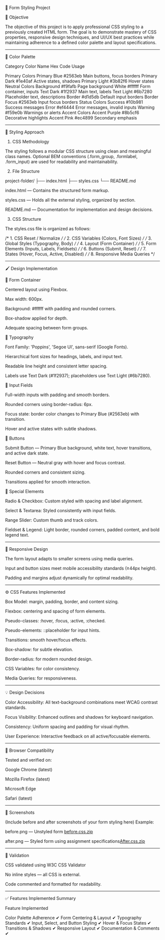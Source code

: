 🧾 Form Styling Project

🎯 Objective

The objective of this project is to apply professional CSS styling to a previously created HTML form. The goal is to demonstrate mastery of CSS properties, responsive design techniques, and UI/UX best practices while maintaining adherence to a defined color palette and layout specifications.


---

🎨 Color Palette

Category	Color Name	Hex Code	Usage

Primary Colors	Primary Blue	#2563eb	Main buttons, focus borders
	Primary Dark	#1e40af	Active states, shadows
	Primary Light	#3b82f6	Hover states
Neutral Colors	Background	#f9fafb	Page background
	White	#ffffff	Form container, inputs
	Text Dark	#1f2937	Main text, labels
	Text Light	#6b7280	Placeholder text, descriptions
	Border	#d1d5db	Default input borders
	Border Focus	#2563eb	Input focus borders
Status Colors	Success	#10b981	Success messages
	Error	#ef4444	Error messages, invalid inputs
	Warning	#f59e0b	Warnings or alerts
Accent Colors	Accent Purple	#8b5cf6	Decorative highlights
	Accent Pink	#ec4899	Secondary emphasis



---

🧩 Styling Approach

1. CSS Methodology

The styling follows a modular CSS structure using clean and meaningful class names.
Optional BEM conventions (.form_group, .formlabel, .form_input) are used for readability and maintainability.

2. File Structure

project-folder/
├── index.html
├── styles.css
└── README.md

index.html — Contains the structured form markup.

styles.css — Holds all the external styling, organized by section.

README.md — Documentation for implementation and design decisions.


3. CSS Structure

The styles.css file is organized as follows:

/* 1. CSS Reset / Normalize */
/* 2. CSS Variables (Colors, Font Sizes) */
/* 3. Global Styles (Typography, Body) */
/* 4. Layout (Form Container) */
/* 5. Form Elements (Inputs, Labels, Fieldsets) */
/* 6. Buttons (Submit, Reset) */
/* 7. States (Hover, Focus, Active, Disabled) */
/* 8. Responsive Media Queries */


---

🖌 Design Implementation

🔹 Form Container

Centered layout using Flexbox.

Max width: 600px.

Background: #ffffff with padding and rounded corners.

Box-shadow applied for depth.

Adequate spacing between form groups.


🔹 Typography

Font Family: 'Poppins', 'Segoe UI', sans-serif (Google Fonts).

Hierarchical font sizes for headings, labels, and input text.

Readable line height and consistent letter spacing.

Labels use Text Dark (#1f2937); placeholders use Text Light (#6b7280).


🔹 Input Fields

Full-width inputs with padding and smooth borders.

Rounded corners using border-radius: 6px.

Focus state: border color changes to Primary Blue (#2563eb) with transition.

Hover and active states with subtle shadows.


🔹 Buttons

Submit Button — Primary Blue background, white text, hover transitions, and active dark state.

Reset Button — Neutral gray with hover and focus contrast.

Rounded corners and consistent sizing.

Transitions applied for smooth interaction.


🔹 Special Elements

Radio & Checkbox: Custom styled with spacing and label alignment.

Select & Textarea: Styled consistently with input fields.

Range Slider: Custom thumb and track colors.

Fieldset & Legend: Light border, rounded corners, padded content, and bold legend text.



---

📱 Responsive Design

The form layout adapts to smaller screens using media queries.

Input and button sizes meet mobile accessibility standards (≥44px height).

Padding and margins adjust dynamically for optimal readability.



---

⚙ CSS Features Implemented

Box Model: margin, padding, border, and content sizing.

Flexbox: centering and spacing of form elements.

Pseudo-classes: :hover, :focus, :active, :checked.

Pseudo-elements: ::placeholder for input hints.

Transitions: smooth hover/focus effects.

Box-shadow: for subtle elevation.

Border-radius: for modern rounded design.

CSS Variables: for color consistency.

Media Queries: for responsiveness.



---

💡 Design Decisions

Color Accessibility: All text-background combinations meet WCAG contrast standards.

Focus Visibility: Enhanced outlines and shadows for keyboard navigation.

Consistency: Uniform spacing and padding for visual rhythm.

User Experience: Interactive feedback on all active/focusable elements.



---

🧠 Browser Compatibility

Tested and verified on:

Google Chrome (latest)

Mozilla Firefox (latest)

Microsoft Edge

Safari (latest)



---

📸 Screenshots

(Include before and after screenshots of your form styling here)
Example:

before.png — Unstyled form [before.css.zip](https://github.com/user-attachments/files/22711384/before.css.zip)


after.png — Styled form using assignment specifications[After.css.zip](https://github.com/user-attachments/files/22711387/After.css.zip)




---

🧾 Validation

CSS validated using W3C CSS Validator

No inline styles — all CSS is external.

Code commented and formatted for readability.



---

✅ Features Implemented Summary

Feature	Implemented

Color Palette Adherence	✔
Form Centering & Layout	✔
Typography Standards	✔
Input, Select, and Button Styling	✔
Hover & Focus States	✔
Transitions & Shadows	✔
Responsive Layout	✔
Documentation & Comments	✔





